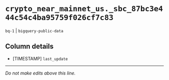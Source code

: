 # `crypto_near_mainnet_us._sbc_87bc3e444c54c4ba95759f026cf7c83`
`bq-1` | `bigquery-public-data`

## Column details
* [TIMESTAMP] `last_update`

-------------------------------------------------------------------------------
*Do not make edits above this line.*
